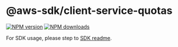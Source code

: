 # @aws-sdk/client-service-quotas

[![NPM version](https://img.shields.io/npm/v/@aws-sdk/client-service-quotas/rc.svg)](https://www.npmjs.com/package/@aws-sdk/client-service-quotas)
[![NPM downloads](https://img.shields.io/npm/dm/@aws-sdk/client-service-quotas.svg)](https://www.npmjs.com/package/@aws-sdk/client-service-quotas)

For SDK usage, please step to [SDK readme](https://github.com/aws/aws-sdk-js-v3).
